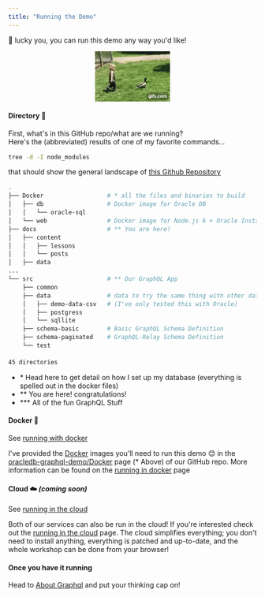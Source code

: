 ```yaml
---
title: "Running the Demo"
---
```


🏃 lucky you, you can run this demo any way you'd like! 

<div>
    <img src="running.gif" title="my son running after a duck" alt="my son running after a duck" width="30%" style="display:block;margin:auto;" />
</div>

#### Directory 📂
First, what's in this GitHub repo/what are we running?  
Here's the (abbreviated) results of one of my favorite commands...
```bash
tree -d -I node_modules
```
that should show the general landscape of [this Github Repository](https://github.com/unofficialoraclecloudhub/oracledb-graphql-demo)
```bash
.
├── Docker                  # * all the files and binaries to build
│   ├── db                  # Docker image for Oracle DB 
│   │   └── oracle-sql      
│   └── web                 # Docker image for Node.js 6 + Oracle Instant Client
├── docs                    # ** You are here!
│   ├── content
│   │   ├── lessons
│   │   └── posts
│   ├── data
...  
└── src                     # ** Our GraphQL App
    ├── common
    ├── data                # data to try the same thing with other databases 
    │   ├── demo-data-csv   # (I've only tested this with Oracle)
    │   ├── postgress
    │   └── sqllite
    ├── schema-basic        # Basic GraphQL Schema Definition
    ├── schema-paginated    # GraphQL-Relay Schema Definition
    └── test                

45 directories
```
- \* Head here to get detail on how I set up my database (everything is spelled out in the docker files)
- ** You are here! congratulations! 
- *** All of the fun GraphQL Stuff

#### Docker 🐳
See [running with docker](running-with-docker)

I've provided the [Docker](https://www.docker.com/) images you'll need to run this demo 😊 in the [oracledb-graphql-demo/Docker](https://github.com/unofficialoraclecloudhub/oracledb-graphql-demo/tree/master/Docker) page (* Above)
of our GitHub repo. More information can be found on the [running in docker](running-with-docker) page


#### Cloud ☁️ *(coming soon)*
See [running in the cloud](running-in-the-cloud)

Both of our services can also be run in the cloud! If you're interested check out the 
[running in the cloud](running-in-the-cloud) page. 
The cloud simplifies everything; you don't need to install anything, everything is patched and up-to-date, and the whole workshop can be done from your browser! 


#### Once you have it running
Head to [About Graphql](about-graph-ql) and put your thinking cap on! 

